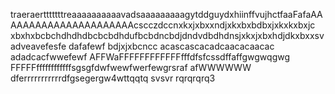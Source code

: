 traeraertttttttreaaaaaaaaaavadsaaaaaaaaagytddguydxhiinffvujhctfaaFafaAAAAAAAAAAAAAAAAAAAAAAcscczdccnxkxjxbxxndjxkxbxbdbxjxkxkxbxjc xbxhxbcbchdhdhdbcbcbdhdufbcbdncbdjdndvdbdhdnsjxkxjxbxhdjdkxbxxsvadveavefesfe
dafafewf
bdjxjxbcncc
acascascacadcaacacaacac
adadcacfwwefewf
AFFWaFFFFFFFFFFFFfffdfsfcssdffaffgwgwqgwg
FFFFFffffffffffffsgsgfdwfwewfwerfewgrsraf
afWWWWWW
dferrrrrrrrrrrdfgsegergw4wttqqtq
svsvr
rqrqrqrq3
